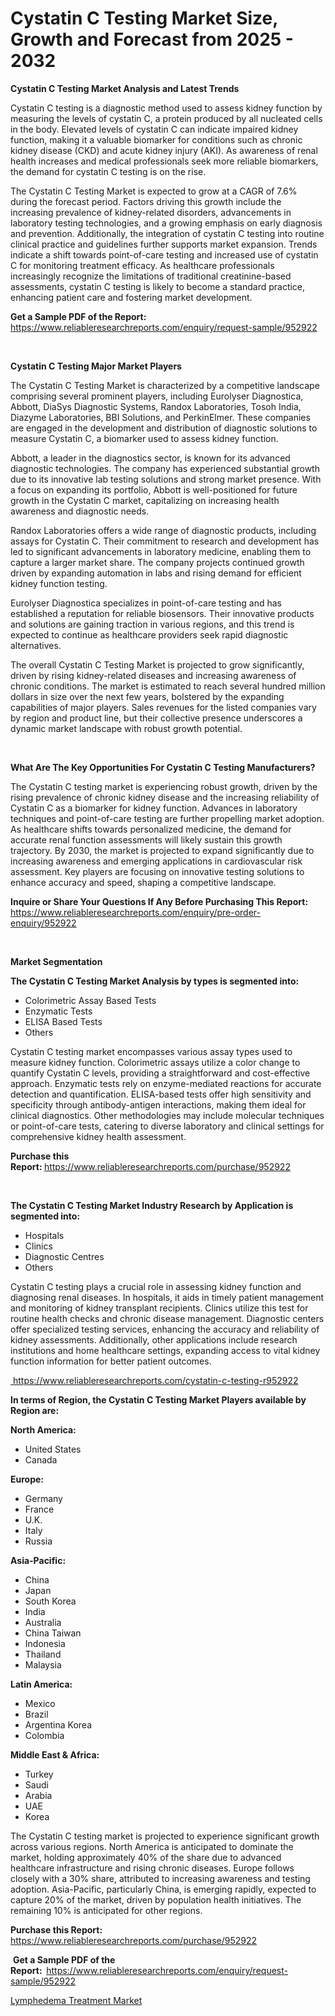 <p><h1>Cystatin C Testing Market Size, Growth and Forecast from 2025 - 2032</h1></p><p><strong>Cystatin C Testing Market Analysis and Latest Trends</strong></p>
<p><p>Cystatin C testing is a diagnostic method used to assess kidney function by measuring the levels of cystatin C, a protein produced by all nucleated cells in the body. Elevated levels of cystatin C can indicate impaired kidney function, making it a valuable biomarker for conditions such as chronic kidney disease (CKD) and acute kidney injury (AKI). As awareness of renal health increases and medical professionals seek more reliable biomarkers, the demand for cystatin C testing is on the rise.</p><p>The Cystatin C Testing Market is expected to grow at a CAGR of 7.6% during the forecast period. Factors driving this growth include the increasing prevalence of kidney-related disorders, advancements in laboratory testing technologies, and a growing emphasis on early diagnosis and prevention. Additionally, the integration of cystatin C testing into routine clinical practice and guidelines further supports market expansion. Trends indicate a shift towards point-of-care testing and increased use of cystatin C for monitoring treatment efficacy. As healthcare professionals increasingly recognize the limitations of traditional creatinine-based assessments, cystatin C testing is likely to become a standard practice, enhancing patient care and fostering market development.</p></p>
<p><strong>Get a Sample PDF of the Report:&nbsp;</strong> <a href="https://www.reliableresearchreports.com/enquiry/request-sample/952922?utm_campaign=2267&utm_medium=2&utm_source=Github&utm_content=ia&utm_term=06032025&utm_id=cystatin-c-testing">https://www.reliableresearchreports.com/enquiry/request-sample/952922</a></p>
<p>&nbsp;</p>
<p><strong>Cystatin C Testing Major Market Players</strong></p>
<p><p>The Cystatin C Testing Market is characterized by a competitive landscape comprising several prominent players, including Eurolyser Diagnostica, Abbott, DiaSys Diagnostic Systems, Randox Laboratories, Tosoh India, Diazyme Laboratories, BBI Solutions, and PerkinElmer. These companies are engaged in the development and distribution of diagnostic solutions to measure Cystatin C, a biomarker used to assess kidney function.</p><p>Abbott, a leader in the diagnostics sector, is known for its advanced diagnostic technologies. The company has experienced substantial growth due to its innovative lab testing solutions and strong market presence. With a focus on expanding its portfolio, Abbott is well-positioned for future growth in the Cystatin C market, capitalizing on increasing health awareness and diagnostic needs.</p><p>Randox Laboratories offers a wide range of diagnostic products, including assays for Cystatin C. Their commitment to research and development has led to significant advancements in laboratory medicine, enabling them to capture a larger market share. The company projects continued growth driven by expanding automation in labs and rising demand for efficient kidney function testing.</p><p>Eurolyser Diagnostica specializes in point-of-care testing and has established a reputation for reliable biosensors. Their innovative products and solutions are gaining traction in various regions, and this trend is expected to continue as healthcare providers seek rapid diagnostic alternatives.</p><p>The overall Cystatin C Testing Market is projected to grow significantly, driven by rising kidney-related diseases and increasing awareness of chronic conditions. The market is estimated to reach several hundred million dollars in size over the next few years, bolstered by the expanding capabilities of major players. Sales revenues for the listed companies vary by region and product line, but their collective presence underscores a dynamic market landscape with robust growth potential.</p></p>
<p>&nbsp;</p>
<p><strong>What Are The Key Opportunities For Cystatin C Testing Manufacturers?</strong></p>
<p><p>The Cystatin C testing market is experiencing robust growth, driven by the rising prevalence of chronic kidney disease and the increasing reliability of Cystatin C as a biomarker for kidney function. Advances in laboratory techniques and point-of-care testing are further propelling market adoption. As healthcare shifts towards personalized medicine, the demand for accurate renal function assessments will likely sustain this growth trajectory. By 2030, the market is projected to expand significantly due to increasing awareness and emerging applications in cardiovascular risk assessment. Key players are focusing on innovative testing solutions to enhance accuracy and speed, shaping a competitive landscape.</p></p>
<p><strong>Inquire or Share Your Questions If Any Before Purchasing This Report:</strong> <a href="https://www.reliableresearchreports.com/enquiry/pre-order-enquiry/952922?utm_campaign=2267&utm_medium=2&utm_source=Github&utm_content=ia&utm_term=06032025&utm_id=cystatin-c-testing">https://www.reliableresearchreports.com/enquiry/pre-order-enquiry/952922</a></p>
<p>&nbsp;</p>
<p><strong>Market Segmentation</strong></p>
<p><strong>The Cystatin C Testing Market Analysis by types is segmented into:</strong></p>
<p><ul><li>Colorimetric Assay Based Tests</li><li>Enzymatic Tests</li><li>ELISA Based Tests</li><li>Others</li></ul></p>
<p><p>Cystatin C testing market encompasses various assay types used to measure kidney function. Colorimetric assays utilize a color change to quantify Cystatin C levels, providing a straightforward and cost-effective approach. Enzymatic tests rely on enzyme-mediated reactions for accurate detection and quantification. ELISA-based tests offer high sensitivity and specificity through antibody-antigen interactions, making them ideal for clinical diagnostics. Other methodologies may include molecular techniques or point-of-care tests, catering to diverse laboratory and clinical settings for comprehensive kidney health assessment.</p></p>
<p><strong>Purchase this Report:&nbsp;</strong><a href="https://www.reliableresearchreports.com/purchase/952922?utm_campaign=2267&utm_medium=2&utm_source=Github&utm_content=ia&utm_term=06032025&utm_id=cystatin-c-testing">https://www.reliableresearchreports.com/purchase/952922</a></p>
<p>&nbsp;</p>
<p><strong>The Cystatin C Testing Market Industry Research by Application is segmented into:</strong></p>
<p><ul><li>Hospitals</li><li>Clinics</li><li>Diagnostic Centres</li><li>Others</li></ul></p>
<p><p>Cystatin C testing plays a crucial role in assessing kidney function and diagnosing renal diseases. In hospitals, it aids in timely patient management and monitoring of kidney transplant recipients. Clinics utilize this test for routine health checks and chronic disease management. Diagnostic centers offer specialized testing services, enhancing the accuracy and reliability of kidney assessments. Additionally, other applications include research institutions and home healthcare settings, expanding access to vital kidney function information for better patient outcomes.</p></p>
<p><a href="https://www.reliableresearchreports.com/cystatin-c-testing-r952922?utm_campaign=2267&utm_medium=2&utm_source=Github&utm_content=ia&utm_term=06032025&utm_id=cystatin-c-testing">&nbsp;https://www.reliableresearchreports.com/cystatin-c-testing-r952922</a></p>
<p><strong>In terms of Region, the Cystatin C Testing Market Players available by Region are:</strong></p>
<p>
    <p> <strong> North America: </strong>
        <ul>
            <li>United States</li>
            <li>Canada</li>
        </ul>
        </p> 
    <p> <strong> Europe: </strong>
        <ul>
            <li>Germany</li>
            <li>France</li>
            <li>U.K.</li>
            <li>Italy</li>
            <li>Russia</li>
        </ul>
        </p> 
    <p> <strong> Asia-Pacific: </strong>
        <ul>
            <li>China</li>
            <li>Japan</li>
            <li>South Korea</li>
            <li>India</li>
            <li>Australia</li>
            <li>China Taiwan</li>
            <li>Indonesia</li>
            <li>Thailand</li>
            <li>Malaysia</li>
        </ul>
        </p> 
    <p> <strong> Latin America: </strong>
        <ul>
            <li>Mexico</li>
            <li>Brazil</li>
            <li>Argentina Korea</li>
            <li>Colombia</li>
        </ul>
        </p> 
    <p> <strong> Middle East & Africa: </strong>
        <ul>
            <li>Turkey</li>
            <li>Saudi</li>
            <li>Arabia</li>
            <li>UAE</li>
            <li>Korea</li>
        </ul>
    </p>
    </p>
<p><p>The Cystatin C testing market is projected to experience significant growth across various regions. North America is anticipated to dominate the market, holding approximately 40% of the share due to advanced healthcare infrastructure and rising chronic diseases. Europe follows closely with a 30% share, attributed to increasing awareness and testing adoption. Asia-Pacific, particularly China, is emerging rapidly, expected to capture 20% of the market, driven by population health initiatives. The remaining 10% is anticipated for other regions.</p></p>
<p><strong>Purchase this Report: </strong><a href="https://www.reliableresearchreports.com/purchase/952922?utm_campaign=2267&utm_medium=2&utm_source=Github&utm_content=ia&utm_term=06032025&utm_id=cystatin-c-testing">https://www.reliableresearchreports.com/purchase/952922</a></p>
<p>&nbsp;<strong>Get a Sample PDF of the Report:&nbsp;&nbsp;</strong><a href="https://www.reliableresearchreports.com/enquiry/request-sample/952922?utm_campaign=2267&utm_medium=2&utm_source=Github&utm_content=ia&utm_term=06032025&utm_id=cystatin-c-testing">https://www.reliableresearchreports.com/enquiry/request-sample/952922</a></p>
<p><strong></strong></p>
<p><p><a href="https://github.com/klindsey95/Market-Research-Report-List-1/blob/main/lymphedema-treatment-market.md?utm_campaign=2267&utm_medium=2&utm_source=Github&utm_content=ia&utm_term=06032025&utm_id=cystatin-c-testing">Lymphedema Treatment Market</a></p></p>